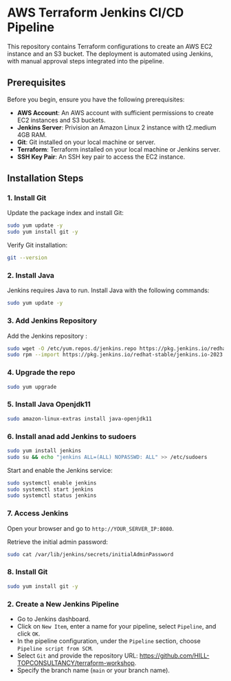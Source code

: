 
# AWS Terraform Jenkins CI/CD Pipeline

This repository contains Terraform configurations to create an AWS EC2 instance and an S3 bucket. The deployment is automated using Jenkins, with manual approval steps integrated into the pipeline.

## Prerequisites

Before you begin, ensure you have the following prerequisites:

- **AWS Account**: An AWS account with sufficient permissions to create EC2 instances and S3 buckets.
- **Jenkins Server**: Privision an Amazon Linux 2 instance with t2.medium 4GB RAM.
- **Git**: Git installed on your local machine or server.
- **Terraform**: Terraform installed on your local machine or Jenkins server.
- **SSH Key Pair**: An SSH key pair to access the EC2 instance.

## Installation Steps

### 1. Install Git

Update the package index and install Git:

```sh
sudo yum update -y
sudo yum install git -y
```

Verify Git installation:

```sh
git --version
```

### 2. Install Java

Jenkins requires Java to run. Install Java with the following commands:

```sh
sudo yum update -y
```

### 3. Add Jenkins Repository 

Add the Jenkins repository :

```sh
sudo wget -O /etc/yum.repos.d/jenkins.repo https://pkg.jenkins.io/redhat-stable/jenkins.repo
sudo rpm --import https://pkg.jenkins.io/redhat-stable/jenkins.io-2023.key # Note: Refer this link to change this key line frequently https://pkg.jenkins.io/redhat-stable/
```
### 4. Upgrade the repo
```sh
sudo yum upgrade
```
### 5. Install Java Openjdk11

```sh
sudo amazon-linux-extras install java-openjdk11
```

### 6. Install anad add Jenkins to sudoers
```sh
sudo yum install jenkins 
sudo su && echo "jenkins ALL=(ALL) NOPASSWD: ALL" >> /etc/sudoers
```

Start and enable the Jenkins service:

```sh
sudo systemctl enable jenkins
sudo systemctl start jenkins
sudo systemctl status jenkins
```

### 7. Access Jenkins

Open your browser and go to `http://YOUR_SERVER_IP:8080`.

Retrieve the initial admin password:

```sh
sudo cat /var/lib/jenkins/secrets/initialAdminPassword
```

### 8. Install Git

```sh
sudo yum install git -y
```


### 2. Create a New Jenkins Pipeline

- Go to Jenkins dashboard.
- Click on `New Item`, enter a name for your pipeline, select `Pipeline`, and click `OK`.
- In the pipeline configuration, under the `Pipeline` section, choose `Pipeline script from SCM`.
- Select `Git` and provide the repository URL: https://github.com/HILL-TOPCONSULTANCY/terraform-workshop.
- Specify the branch name (`main` or your branch name).
